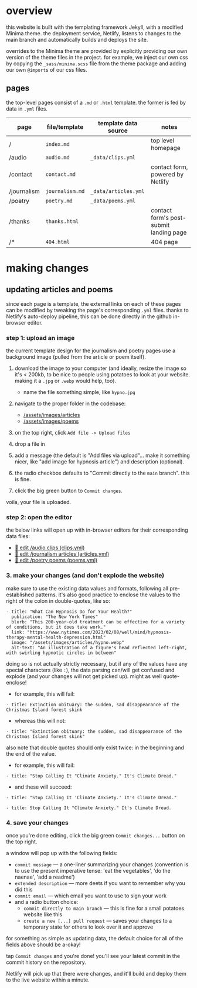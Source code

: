 # overview
this website is built with the templating framework Jekyll, with a modified Minima theme. the deployment service, Netlify, listens to changes to the main branch and automatically builds and deploys the site.

overrides to the Minima theme are provided by explicitly providing our own version of the theme files in the project. for example, we inject our own css by copying the `_sass/minima.scss` file from the theme package and adding our own `@import`s of our css files.

## pages
the top-level pages consist of a `.md` or `.html` template. the former is fed by data in `.yml` files.

| page | file/template | template data source | notes |
|---|---|---|---|
| / | `index.md` || top level homepage
| /audio | `audio.md` | `_data/clips.yml` |
| /contact | `contact.md`  || contact form, powered by Netlify
| /journalism | `journalism.md` | `_data/articles.yml`
| /poetry | `poetry.md` | `_data/poems.yml`
| /thanks | `thanks.html` || contact form's post-submit landing page
| /* | `404.html` || 404 page

# making changes

## updating articles and poems
since each page is a template, the external links on each of these pages can be modified by tweaking the page's corresponding `.yml` files. thanks to Netlify's auto-deploy pipeline, this can be done directly in the github in-browser editor.

### step 1: upload an image
the current template design for the journalism and poetry pages use a background image (pulled from the article or poem itself).

1. download the image to your computer (and ideally, resize the image so it's < 200kb, to be nice to people using potatoes to look at your website. making it a `.jpg` or `.webp` would help, too).
	- name the file something simple, like `hypno.jpg`

2. navigate to the proper folder in the codebase:
	- [/assets/images/articles](https://github.com/a-hannah-seo/hannah-seo/tree/main/assets/images/articles)
	- [/assets/images/poems](https://github.com/a-hannah-seo/hannah-seo/tree/main/assets/images/poems)

3. on the top right, click `Add file -> Upload files`
4. drop a file in
5. add a message (the default is "Add files via upload"... make it something nicer, like "add image for hypnosis article") and description (optional). 
6. the radio checkbox defaults to "Commit directly to the `main` branch". this is fine.
7. click the big green button to `Commit changes`.

voila, your file is uploaded.

### step 2: open the editor
the below links will open up with in-browser editors for their corresponding data files:
- [🔗 edit /audio clips (clips.yml)](https://github.com/a-hannah-seo/hannah-seo/edit/main/_data/clips.yaml) 
- [🔗 edit /journalism articles (articles.yml)](https://github.com/a-hannah-seo/hannah-seo/edit/main/_data/articles.yaml)
- [🔗 edit /poetry poems (poems.yml)](https://github.com/a-hannah-seo/hannah-seo/edit/main/_data/poems.yaml)

### 3. make your changes (and don't explode the website)
make sure to use the existing data values and formats, following all pre-established patterns. it's also good practice to enclose the values to the right of the colon in double-quotes, like so:
```
- title: "What Can Hypnosis Do for Your Health?"
  publication: "The New York Times"
  blurb: "This 200-year-old treatment can be effective for a variety of conditions, but it does take work."
  link: "https://www.nytimes.com/2023/02/08/well/mind/hypnosis-therapy-mental-health-depression.html"
  image: "/assets/images/articles/hypno.webp"
  alt-text: "An illustration of a figure's head reflected left-right, with swirling hypnotic circles in between"
```
doing so is not actually strictly necessary, but if any of the values have any special characters (like `:`), the data parsing can/will get confused and explode (and your changes will not get picked up). might as well quote-enclose!

- for example, this will fail:
```
- title: Extinction obituary: the sudden, sad disappearance of the Christmas Island forest skink
```
- whereas this will not:
```
- title: "Extinction obituary: the sudden, sad disappearance of the Christmas Island forest skink"
```

also note that double quotes should only exist twice: in the beginning and the end of the value. 

- for example, this will fail:
 ```
- title: "Stop Calling It "Climate Anxiety." It's Climate Dread."
```
- and these will succeed:
```
- title: "Stop Calling It 'Climate Anxiety.' It's Climate Dread."
```
```
- title: Stop Calling It "Climate Anxiety." It's Climate Dread.
```

### 4. save your changes
once you're done editing, click the big green `Commit changes...` button on the top right.

a window will pop up with the following fields:
- `commit message` — a one-liner summarizing your changes (convention is to use the present imperative tense: 'eat the vegetables', 'do the naenae', 'add a readme')
- `extended description` — more deets if you want to remember why you did this
- `commit email` — which email you want to use to sign your work
- and a radio button choice:
	- `commit directly to main branch` — this is fine for a small potatoes website like this
	- `create a new [...] pull request` — saves your changes to a temporary state for others to look over it and approve

for something as simple as updating data, the default choice for all of the fields above should be a-okay!

tap `Commit changes` and you're done! you'll see your latest commit in the commit history on the repository.

Netlify will pick up that there were changes, and it'll build and deploy them to the live website within a minute. 